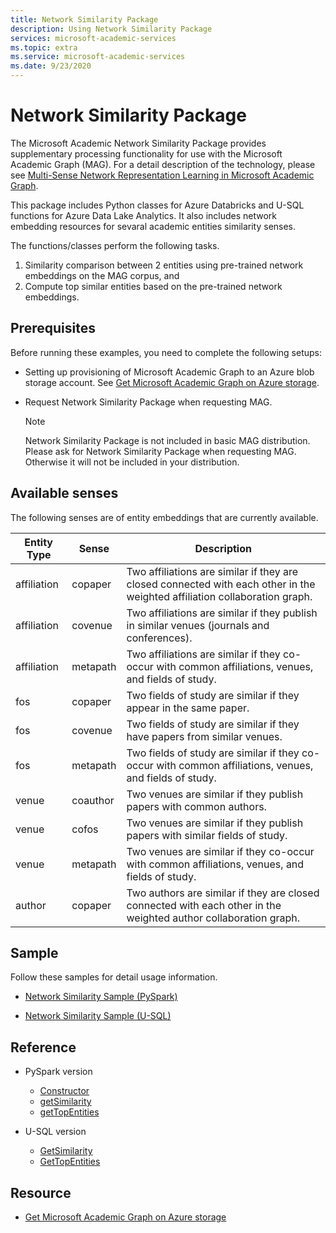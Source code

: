 ```yaml
---
title: Network Similarity Package
description: Using Network Similarity Package
services: microsoft-academic-services
ms.topic: extra
ms.service: microsoft-academic-services
ms.date: 9/23/2020
---
```

# Network Similarity Package

The Microsoft Academic Network Similarity Package provides supplementary processing functionality for use with the Microsoft Academic Graph (MAG). For a detail description of the technology, please see [Multi-Sense Network Representation Learning in Microsoft Academic Graph](https://www.microsoft.com/research/project/academic/articles/multi-sense-network-representation-learning-in-microsoft-academic-graph/).

This package includes Python classes for Azure Databricks and U-SQL functions for Azure Data Lake Analytics. It also includes network embedding resources for sevaral academic entities similarity senses.

The functions/classes perform the following tasks.

1. Similarity comparison between 2 entities using pre-trained network embeddings on the MAG corpus, and
2. Compute top similar entities based on the pre-trained network embeddings.

## Prerequisites

Before running these examples, you need to complete the following setups:

* Setting up provisioning of Microsoft Academic Graph to an Azure blob storage account. See [Get Microsoft Academic Graph on Azure storage](get-started-setup-provisioning.md).

* Request Network Similarity Package when requesting MAG.

  > [!NOTE]
  > Network Similarity Package is not included in basic MAG distribution. Please ask for Network Similarity Package when requesting MAG. Otherwise it will not be included in your distribution.

## Available senses

The following senses are of entity embeddings that are currently available.
 
  |Entity Type|Sense|Description|
  |---|---|---|
  | affiliation | copaper | Two affiliations are similar if they are closed connected with each other in the weighted affiliation collaboration graph.|
  | affiliation | covenue | Two affiliations are similar if they publish in similar venues (journals and conferences).|
  | affiliation | metapath | Two affiliations are similar if they co-occur with common affiliations, venues, and fields of study.|
  | fos | copaper | Two fields of study are similar if they appear in the same paper.|
  | fos | covenue | Two fields of study are similar if they have papers from similar venues.|
  | fos | metapath | Two fields of study are similar if they co-occur with common affiliations, venues, and fields of study.|
  | venue | coauthor | Two venues are similar if they publish papers with common authors.|
  | venue | cofos | Two venues are similar if they publish papers with similar fields of study.|
  | venue | metapath | Two venues are similar if they co-occur with common affiliations, venues, and fields of study.|
  | author | copaper | Two authors are similar if they are closed connected with each other in the weighted author collaboration graph.|

## Sample

Follow these samples for detail usage information.

- [Network Similarity Sample (PySpark)](network-similarity-databricks.md)

- [Network Similarity Sample (U-SQL)](network-similarity-analytics.md)

## Reference

- PySpark version
  - [Constructor](network-similarity-databricks-constructor.md)
  - [getSimilarity](network-similarity-databricks-getsimilarity.md)
  - [getTopEntities](network-similarity-databricks-gettopentities.md)

- U-SQL version
  - [GetSimilarity](network-similarity-analytics-getsimilarity.md)
  - [GetTopEntities](network-similarity-analytics-gettopentities.md)

## Resource

* [Get Microsoft Academic Graph on Azure storage](get-started-setup-provisioning.md)
